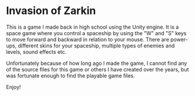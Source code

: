 # Invasion of Zarkin

This is a game I made back in high school using the Unity engine. It is a space game where you control a spaceship by using the "W" and "S" keys to move forward
and backward in relation to your mouse. There are power-ups, different skins for your spaceship, multiple types of enemies and levels, sound effects etc.

Unfortunately because of how long ago I made the game, I cannot find any of the source files for this game or others I have created over the years, but was fortunate enough to find the 
playable game files.

Enjoy!
